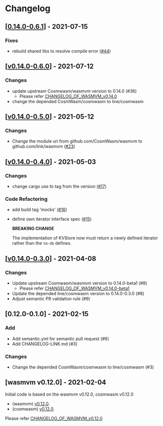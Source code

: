 # Changelog


## [[0.14.0-0.6.1](https://github.com/line/wasmvm/compare/v0.14.0-0.6.0...0.14.0-0.6.1)] - 2021-07-15

### Fixes

* rebuild shared libs to resolve compile error ([#44](https://github.com/line/wasmvm/issues/44))


## [[v0.14.0-0.6.0](https://github.com/line/wasmvm/compare/v0.14.0-0.5.0...v0.14.0-0.6.0)] - 2021-07-12

### Changes
* update upstream Cosmwasm/wasmvm version to 0.14.0 (#36)
  - Please refer [CHANGELOG_OF_WASMVM_v0.14.0](https://github.com/CosmWasm/wasmvm/blob/v0.14.0/CHANGELOG.md)
* change the depended CosmWasm/cosmwasm to line/cosmwasm


## [[v0.14.0-0.5.0](https://github.com/line/wasmvm/compare/v0.14.0-0.4.0...v0.14.0-0.5.0)] - 2021-05-12

### Changes

* Change the module uri from github.com/CosmWasm/wasmvm to github.com/link/wasmvm ([#23](https://github.com/line/wasmvm/issues/23))


## [[v0.14.0-0.4.0](https://github.com/line/wasmvm/compare/v0.14.0-0.3.0...v0.14.0-0.4.0)] - 2021-05-03

### Changes

* change cargo use to tag from the version ([#17](https://github.com/line/wasmvm/issues/17))

### Code Refactoring

* add build tag 'mocks' ([#16](https://github.com/line/wasmvm/issues/16))
* define own iterator interface spec ([#15](https://github.com/line/wasmvm/issues/15))

  **BREAKING CHANGE**

  The implementation of KVStore now must return a newly defined iterator rather than the `tm-db` defines.


## [[v0.14.0-0.3.0](https://github.com/line/wasmvm/compare/v0.12.0-0.1.0...v0.14.0-0.3.0)] - 2021-04-08

### Changes
* Update upstream Cosmwasm/wasmvm version to 0.14.0-beta1 (#8)
  - Please refer [CHANGELOG_OF_WASMVM_v0.14.0-beta1](https://github.com/CosmWasm/wasmvm/blob/v0.14.0-beta1/CHANGELOG.md)
* Update the depended line/cosmwasm version to 0.14.0-0.3.0 (#8)
* Adjust semantic PR validation rule (#9)


## [0.12.0-0.1.0] - 2021-02-15

### Add
* Add semantic.yml for semantic pull request (#6)
* Add CHANGELOG-LINK.md (#3)

### Changes
* Change the depended CosmWasm/cosmwasm to line/cosmwasm (#3)


## [wasmvm v0.12.0] - 2021-02-04
Initial code is based on the wasmvm v0.12.0, cosmwasm v0.12.0

* (wasmvm) [v0.12.0](https://github.com/CosmWasm/wasmvm/releases/tag/v0.12.0).
* (cosmwasm) [v0.12.0](https://github.com/CosmWasm/cosmwasm/releases/tag/v0.12.0).

Please refer [CHANGELOG_OF_WASMVM_v0.12.0](https://github.com/CosmWasm/wasmvm/releases?after=v0.13.0)
